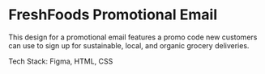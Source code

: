 # FreshFoods Promotional Email 

This design for a promotional email features a promo code new customers can use to sign up for sustainable, local, and organic grocery deliveries.

Tech Stack: Figma, HTML, CSS

